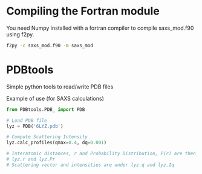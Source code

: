 # Compiling the Fortran module
You need Numpy installed with a fortran compiler to compile saxs_mod.f90 using f2py.

``` bash
f2py -c saxs_mod.f90 -m saxs_mod
```

# PDBtools
Simple python tools to read/write PDB files

Example of use (for SAXS calculations)

``` Python
from PDBtools.PDB_ import PDB

# Load PDB file
lyz = PDB('6LYZ.pdb')

# Compute Scattering Intensity 
lyz.calc_profiles(qmax=0.4, dq=0.001)

# Interatomic distances, r and Probability Distribution, P(r) are then stored under
# lyz.r and lyz.Pr
# Scattering vector and intensities are under lyz.q and lyz.Iq
```
